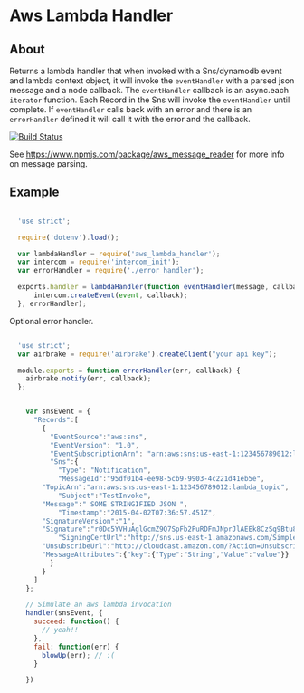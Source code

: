 Aws Lambda Handler
====================

About
--------------
Returns a lambda handler that when invoked with a Sns/dynamodb event and lambda context object, it will invoke the `eventHandler` with a parsed json message and a node callback. The `eventHandler` callback is an async.each `iterator` function. Each Record in the Sns will invoke the `eventHandler` until complete. If `eventHandler` calls back with an error and there is an `errorHandler` defined it will call it with the error and the callback.

[![Build Status](https://semaphoreci.com/api/v1/projects/e6e739a6-20de-4496-9af2-c28a43b3789d/483495/badge.svg)](https://semaphoreci.com/lp/aws_lambda_handler)    

See https://www.npmjs.com/package/aws_message_reader for more info on message parsing.

Example
--------------

```js

  'use strict';

  require('dotenv').load();

  var lambdaHandler = require('aws_lambda_handler');
  var intercom = require('intercom_init');
  var errorHandler = require('./error_handler');

  exports.handler = lambdaHandler(function eventHandler(message, callback) {
      intercom.createEvent(event, callback);
  }, errorHandler);

```

Optional error handler.

```js

  'use strict';
  var airbrake = require('airbrake').createClient("your api key");

  module.exports = function errorHandler(err, callback) {
    airbrake.notify(err, callback);
  };

```



```js

    var snsEvent = {
      "Records":[
        {
          "EventSource":"aws:sns",
          "EventVersion": "1.0",
          "EventSubscriptionArn": "arn:aws:sns:us-east-1:123456789012:lambda_topic:0b6941c3-f04d-4d3e-a66d-b1df00e1e381",
          "Sns":{
            "Type": "Notification",
            "MessageId":"95df01b4-ee98-5cb9-9903-4c221d41eb5e",
        "TopicArn":"arn:aws:sns:us-east-1:123456789012:lambda_topic",
            "Subject":"TestInvoke",
        "Message":" SOME STRINGIFIED JSON ",
            "Timestamp":"2015-04-02T07:36:57.451Z",
        "SignatureVersion":"1",
        "Signature":"r0Dc5YVHuAglGcmZ9Q7SpFb2PuRDFmJNprJlAEEk8CzSq9Btu8U7dxOu++uU",
            "SigningCertUrl":"http://sns.us-east-1.amazonaws.com/SimpleNotificationService-d6d679a1d18e95c2f9ffcf11f4f9e198.pem",
        "UnsubscribeUrl":"http://cloudcast.amazon.com/?Action=Unsubscribe&SubscriptionArn=arn:aws:sns:us-east-1:123456789012:example_topic:0b6941c3-f04d-4d3e-a66d-b1df00e1e381",
        "MessageAttributes":{"key":{"Type":"String","Value":"value"}}
          }
        }
      ]
    };

    // Simulate an aws lambda invocation
    handler(snsEvent, {
      succeed: function() {
        // yeah!!
      },
      fail: function(err) {
        blowUp(err); // :(        
      }

    })


```
